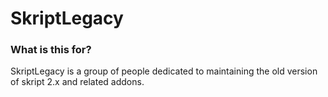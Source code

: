 # SkriptLegacy

### What is this for?
SkriptLegacy is a group of people dedicated to maintaining the old version of skript 2.x and related addons.
